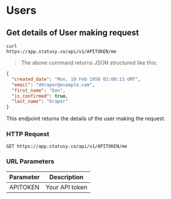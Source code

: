 # Users

## Get details of User making request

```
curl
https://app.statusy.co/api/v1/APITOKEN/me
```

> The above command returns JSON structured like this:

```json
{
  "created_date": "Mon, 19 Feb 1958 02:00:13 GMT",
  "email": "ddraper@example.com",
  "first_name": "Don",
  "is_confirmed": true,
  "last_name": "Draper"
}
```

This endpoint returns the details of the user making the request.

### HTTP Request

`GET
https://app.statusy.co/api/v1/APITOKEN/me`

### URL Parameters

Parameter | Description
--------- | -----------
APITOKEN | Your API token
